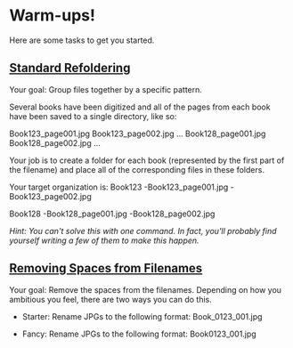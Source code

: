 # Warm-ups!

Here are some tasks to get you started.

## [Standard Refoldering](standard-refolder "Standard Refoldering Warm-Up")

Your goal: Group files together by a specific pattern.

Several books have been digitized and all of the pages from each book have been saved to a single directory, like so:

Book123\_page001.jpg
Book123\_page002.jpg
...
Book128\_page001.jpg
Book128\_page002.jpg
...

Your job is to create a folder for each book (represented by the first part of the filename) and place all of the corresponding files in these folders.

Your target organization is:
Book123
-Book123\_page001.jpg
-Book123\_page002.jpg

Book128
-Book128\_page001.jpg
-Book128\_page002.jpg

_Hint: You can't solve this with one command. In fact, you'll probably find yourself writing a few of them to make this happen._

## [Removing Spaces from Filenames](spaces "Removing Spaces from Filenames Warm-Up")

Your goal: Remove the spaces from the filenames. Depending on how you ambitious you feel, there are two ways you can do this.

* Starter: Rename JPGs to the following format:
Book_0123_001.jpg

* Fancy: Rename JPGs to the following format:
Book0123_001.jpg
